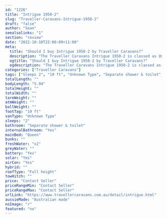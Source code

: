 ```yaml
---
id: "1226"
title: "Intrigue 1950-2"
slug: "Traveller-Caravans-Intrigue-1950-2"
draft: "false"
author: "Sean"
seealsolinks: "1"
section: "review"
date: "2022-10-10T22:00:09+11:00"
meta:
  title: "Should I buy Intrigue 1950-2 by Traveller Caravans?"
  description: "The Traveller Caravans Intrigue 1950-2 is classed as Unknown Type, and sleeps 2 people. It is Australian made and comes in at 19 ft. It generally has Separate shower & toilet."
  ogtitle: "Should I buy Intrigue 1950-2 by Traveller Caravans?"
  ogdescription: "The Traveller Caravans Intrigue 1950-2 is classed as Unknown Type, and sleeps 2 people. It is Australian made and comes in at 19 ft. It generally has Separate shower & toilet."
categories: ["Traveller Caravans"]
tags: ["Sleeps 2", "19 ft", "Unknown Type", "Separate shower & toilet", "Full height", "Price Unknown", "Australian made"]
totalLength: ""
bodyLength: "5.94"
totalHeight: ""
totalWidth: ""
tareWeight: ""
atmWeight: ""
ballWeight: ""
footTag: "19 ft"
vanType: "Unknown Type"
sleeps: "2"
bathroom: "Separate shower & toilet"
internalBathroom: "Yes"
mainBed: "Queen"
bunks: ""
freshWater: "x2"
greyWater: ""
battery: "Yes"
solar: "Yes"
airCon: "Yes"
hybrid: ""
roofType: "Full height"
towHitch: ""
price: "Contact Seller"
priceRangeMin: "Contact Seller"
priceRangeMax: "Contact Seller"
urlLink: "https://www.travellercaravans.com.au/detail/intrigue.html"
aussieMade: "Australian made"
noImage: "r"
featured: "no"
---
```

